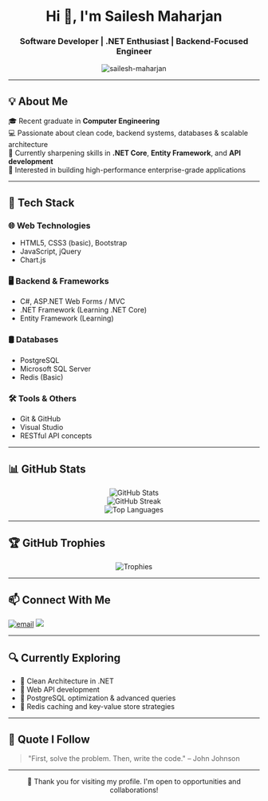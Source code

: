 <h1 align="center">Hi 👋, I'm Sailesh Maharjan</h1>
<h3 align="center">Software Developer | .NET Enthusiast | Backend-Focused Engineer</h3>

<p align="center">
  <img src="https://komarev.com/ghpvc/?username=sailesh-maharjan&label=Profile%20views&color=0e75b6&style=flat" alt="sailesh-maharjan" />
</p>

---

## 💡 About Me

🎓 Recent graduate in **Computer Engineering**  
💻 Passionate about clean code, backend systems, databases & scalable architecture  
🌱 Currently sharpening skills in **.NET Core**, **Entity Framework**, and **API development**  
📌 Interested in building high-performance enterprise-grade applications

---

## 🔧 Tech Stack

### 🌐 Web Technologies
- HTML5, CSS3 (basic), Bootstrap
- JavaScript, jQuery
- Chart.js

### 🖥️ Backend & Frameworks
- C#, ASP.NET Web Forms / MVC
- .NET Framework (Learning .NET Core)
- Entity Framework (Learning)

### 🛢️ Databases
- PostgreSQL
- Microsoft SQL Server
- Redis (Basic)

### 🛠️ Tools & Others
- Git & GitHub
- Visual Studio
- RESTful API concepts

---

## 📊 GitHub Stats

<p align="center">
  <img src="https://github-readme-stats.vercel.app/api?username=sailesh-maharjan&show_icons=true&theme=default" alt="GitHub Stats" />
  <br/>
  <img src="https://github-readme-streak-stats.herokuapp.com/?user=sailesh-maharjan&theme=default" alt="GitHub Streak" />
  <br/>
  <img src="https://github-readme-stats.vercel.app/api/top-langs/?username=sailesh-maharjan&layout=compact" alt="Top Languages" />
</p>

---

## 🏆 GitHub Trophies

<p align="center">
  <img src="https://github-profile-trophy.vercel.app/?username=sailesh-maharjan&theme=flat&no-frame=true&margin-w=10" alt="Trophies" />
</p>

---

## 📫 Connect With Me

<p align="left">
  <a href="mailto:maharjansailesh321@gmail.com"><img src="https://img.shields.io/badge/email-maharjansailesh321@gmail.com-red?style=flat&logo=gmail" alt="email" /></a>
  <a href="https://instagram.com/sailesh_mhz" target="blank"><img src="https://img.shields.io/badge/Instagram-@sailesh_mhz-E4405F?style=flat&logo=instagram&logoColor=white"/></a>
</p>

---

## 🔍 Currently Exploring

- 🔸 Clean Architecture in .NET
- 🔸 Web API development
- 🔸 PostgreSQL optimization & advanced queries
- 🔸 Redis caching and key-value store strategies

---

## 📌 Quote I Follow

> "First, solve the problem. Then, write the code." – John Johnson

---

<p align="center">
  🙏 Thank you for visiting my profile. I'm open to opportunities and collaborations!
</p>
